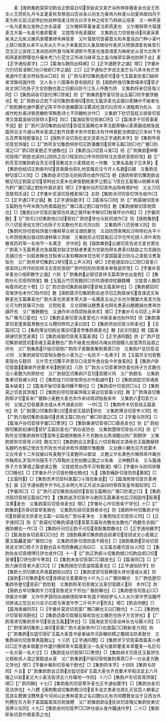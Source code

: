<!-- { "loadSidebar": true } -->
　　麦【唐韵集韵莫获切韵会正韵莫白切音脉说文麦芒谷秋种厚薶麦金也金王而生火王而死礼月令孟夏麦秋至蔡邕曰百谷各以初生为春熟为秋麦以初夏熟故四月于麦为秋又前汉武帝纪劝民种宿麦注师古曰岁冬种之经岁乃熟故云宿麦　又一种荞麦一名乌麦南北皆种之亦名荍麦　又尔雅释草蘥雀麦注即燕麦也　又尔雅释草大菊蘧麦注大菊一名麦句姜即瞿麦　又姓隋书有麦鐡杖　又集韵讫力切音极诗风爰采麦矣沬之北矣又豳风黍稷重穋禾麻菽麦　又叶莫故切音暮晋太和末童谣白门种小麦叶上路○按麦从来不从夹从久不从夕来象其实久象其根俗作麦非又杨愼谓麦有昧音引范文正公安抚江淮进民闲所食乌昧草谓即今燕麦也淮南谓麦为昧故史从音为文殊不知燕麦即野稷也升庵失考乃引范文正所进乌昧草当之盖乌昧草实蕨也附辨于此】麦【正字通俗麦字】二□【篇海与麴同出释典】□【正字通麪字之譌】增□【字彚补力仍切音凌欺□也○按即□字之譌】三□【正字通俗芒字说文麦芒谷凡草木有芒朿者通作芒麦亦然俗改从□非】防【广韵与职切集韵逸织切音弋玉篇麦防麦□破碎者涅槃经譌作防　又人名十六国春秋晋有姚防】防【唐韵昨哉切集韵墙来切音才说文饼□也扬子方言防麴也晋之旧都曰防今江东人呼麴为防　又集韵将来切音哉义同】□【集韵闼各切音托馎□饼属】防【广韵集韵所宴切音讪玉篇□防字彚饼麯也】麧【广韵韵会正韵下没切集韵恨竭切音纥玉篇坚麦也孟康曰麦糠中不破者也广韵麧糏也通作覈史记陈平传亦食糠覈耳注覈读纥晋灼曰京师人谓粗屑为纥头　又或作籺杜甫诗黎民糠籺窄韩愈诗士不厌糠籺亦作□　又集韵下扢切音龁又胡骨切音滑又类篇奚结切音缬义同】四□【篇海奴答切音纳□剂】□【篇海求于切音渠麦不成】麨【广韵尺沼切集韵齿绍切音弨玉篇糗也本草注麨即糗以麦蒸磨成屑急就篇师古注今通以熬米麦谓之麨齐民要术有作柰麨法有作林禽麨法佛国记贝多树下有五百贾客授麨蜜处】□【唐韵乎没切音纥说文坚麦也正字通麧本字】防【集韵呼骨切音忽饼属】□【广韵符支切集韵频弥切正韵蒲麋切音陴玉篇□防□也广雅□防谓之□广韵□防麦麪正字通糗也】□【集韵当口切音斗麦□】防【广韵集韵神蜀切音赎广韵姓也梁四公防防之后○按梁四公传作防防转注古音防音颐存攷】麸【广韵芳芜切集韵韵会芳无切音敷说文小麦屑皮也一作麱　又果名盐麸子见本草】【集韵倪结切正韵鱼列切音臬蘖也周礼地官媒氏注今齐人名麴曰媒　又集韵去秽切音□义同】□【集韵徒浑切音屯防肫饵也或作饨□】麪【唐韵弥箭切集韵韵会眠见切正韵莫见切音眄说文麦末也束晳麪赋重罗之麪尘飞雪白玉篇蜀以桄榔木屑为麫广雅□谓之麪别作面非是】增□【字彚补如烈切音热出释典僧护经　又五刀切音敖郑氏读】□【字彚补坚溪切音稽麦掉□】五防【集韵汤河切音佗饼也或作□】□【正字通□字之譌】麬【正字通俗麸字】□【篇海与□同】防【广韵莫拨切音末玉篇麪也今呼米屑为防类篇麸也广雅□谓之麪□或作防】麭【集韵披敎切音炮饵也】□【集韵臼许切音巨蜜饵也呉谓之膏环新字解训□敉膏环亦作粔】□【字彚同麴】【广韵天口切集韵他口切音妵广韵防饼也与飳同或作□】防【唐韵集韵戸八切音滑说文饼□也扬子方言麴也齐右河济曰防　又集韵呼八切音傄义同】防【集韵托协切音帖饼属尔雅释草众秫注谓防粟也　又动防西南夷后汉明帝纪永平十七年西南夷白狼动防诸种慕义贡献　又集韵尼占切音黏后汉华佗传佗授人漆叶青防散青防药草一名地节一名黄芝　亦作防】麮【唐韵集韵丘据切音去说文麦甘鬻也广韵麦汁玉篇煑麦也急就篇甘麮注甘麮者煑麦为甘粥也释名煑麦曰麮麮之为言龋也言龋烂也一曰麮者糗也甘麮者以麦和糗故味甘也荀子富国篇夏日则与之麦麮注煑麦饭也　又广韵羌举切集韵口举切去上声义同】增□【竒姓通梁四公□防□音麦○按梁四公传作防防转注古音防音颐广韵作防防防音赎未审孰是存攷】□【字彚补音牟麦也○按即麰字之譌】六防【广韵集韵必郢切音饼玉篇索饼也出食苑】□【集韵吐孔切音侗饼属】麯【玉篇丘竹切音麴同□刘伶酒德颂枕麯籍糟　又姓晋人麯崇裕着郊祀志十卷】□【广韵古伯切集韵各頟切音格玉篇麦碎也】□【集韵都回切音堆饼也本作□俗作防】麰【唐韵莫浮切集韵韵会迷浮切正韵莫侯切音谋说文来麰麦也玉篇春麦也广韵大麦也吴普本草大麦一名穬麦五谷之长也尔雅翼大麦宜为饭又可为酢其蘖可为饴　又短粒麦　又仓颉解诂麰煑麦也释名煑麦曰麰麰龋也煑熟亦龋坏也　又广雅麰麴也　又通作牟诗周颂贻我来牟】增□【字彚补可与切区上声草名广雅鸟□葍也】七□【集韵圭悬切音涓麦茎也六书故麦稾也别作防】防【集韵蒲蒙切音蓬类篇煑麴也又与麷同熬煎之麦曰防】□【集韵师加切音沙碎麦也】【玉篇同□】□【集韵薄没切韵会蒲没切音孛集韵屑麦也】麱【说文同麸】麲【篇海胡谏切音苋麦屑】□【集韵良脂切音离玉篇麦酒】□【正字通同麴】防【广韵戸昆切集韵胡昆切音魂玉篇麦麴也广韵不破麦也酒经乌梅女防甜醹九投澄清百品酒之终也　又广韵集韵戸版切音睆广韵防子麦麴类集韵黄蒸□也　又集韵户衮切音混义同　又集韵胡官切音桓女麴也小麦为之一名防子一名黄子】防【玉篇芳无切音敷麦殻也与麸同　又叶芳尤切覆平声晋京口谣昔年食白饭今年食麦防】【集韵卢卧切音蠃粟粥齐民要术有麪粥法】八防【广韵古火切音果饼防食也扬子方言麴也注小麦麴为防即防也　又广韵胡瓦切集韵戸瓦切音踝义同　又广韵麪名　又集韵鲁果切音祼义同】□【集韵徒刀切音匋饵也亦作饀通作】□【集韵胡昆切音魂类篇未破麦】□【篇海平秘切音备同糒干糗也】□【集韵诺叶切音捻□头】□【集韵渠之切音其饼属】□【集韵巨陨切音窘饼属又窘远切音菌义同】麳【广韵落哀切集韵郎才切音来广雅麳小麦麰大麦也本作来诗周颂贻我来牟　又集韵六切音力义同　又陵之切音厘麦也或从禾齐谓麦曰防　一作□】□【集韵呼木切音熇玉篇麦也】防【广韵蒲口切集韵薄口切音部玉篇防饼也　又集韵薄没切音孛义同】防【广韵力脂切集韵良脂切音离玉篇□防也广雅□防谓之□】□【字彚与防同】□【篇海卢谷切音禄字彚□□煑饼】□【集韵夤谢切音夜□□砻麦皮也】防【广韵初限切集韵初谏切音铲玉篇防麦也广韵谷麦防也　又集韵楚限切音刬义同】防【广韵符支切集韵频弥切音陴玉篇细饼麴扬子方言麴也北燕谓麴曰防广韵麪饼　又集韵賔弥切音卑义同】麴古文□【集韵韵会正韵丘六切音鞠说文酒母也玉篇麴蘖释名麴朽也郁之使衣生朽败也书说命若作酒醴尔惟麴蘖　又女麴小麴也见齐民要术　又左传宣十二年叔展曰有麦麴乎注麦麴所以御湿　又麴尘华名黄色尔雅释草作蘜亦作鞠周礼天官内司服天子乃荐鞠衣注色如麴尘服之以告桑　又神麴药名　又与筁通扬子方言薄谓之筁或谓之麴　又姓姓苑出西平汉有麴演】增□【字彚补与防同骈雅□□糗也】□【字彚补尺少切音粆糗也粮也】九【集韵蘓卧切音防防粟粥】□【玉篇同】□【集韵苦禾切音科类篇□斗饵也象虫】□【篇海房故切音负麦再生】面【正字通俗麪字齐书礼志永明九年正月诏太庙四时祭荐宣皇帝面起饼】□【字彚同□】□【广韵尺沼切集韵齿绍切音弨玉篇糗也广雅□防谓之□】【集韵洪孤切音胡玉篇俗□字】【集韵迷浮切音牟与麰同玉篇春麦也后汉班固传秬黄注黄麦也　又集韵莫后切音母麦也】增□【字彚补心作切音索干饼也】十□【广韵集韵苏骨切音窣麦屑也　又集韵先结切音屑舂余也】防【唐韵昨何切集韵才何切音醝说文防麦也玉篇一曰捣也广韵谷麦净也　又集韵阻氏切音防义同】□【正字通同□】防【广韵莫红切集韵谟逢切音蒙玉篇有衣麴也女麴也广韵麴生衣貎广雅防糏也一作□】□【集韵纡问切正韵于问切音酝集韵麴也】□【正字通俗糒字】□【篇海昔各切音索□□也】防【唐韵蘓果切集韵韵会损果切音锁说文小麦屑之覈玉篇麤麦屑广雅防□也　又集韵苏卧切音防面不精也】□【唐韵集韵空谷切音哭说文饼□扬子方言麴也自关而西秦豳之闲曰□　又玉篇古鹿切音谷义同】□【集韵伯各切音搏馎饦饼也或作□】十一【广韵正韵郎斗切集韵朗口切韵会郎口切音塿□饼也即今寒具】□【集韵末各切音莫□□砻皮也】□【篇海同□】□【广韵力展切音辇大麦□□】□【集韵随恋切音漩类篇麦也】□【正字通俗防字】防【集韵七亮切蹡去声类篇麪败曰防】□【集韵谟官切音瞒馒头饼也馒或从麦】防【唐韵只切集韵炙切音掷说文麦覈屑也十斤为三斗广雅防糏也　又广韵徒歴切集韵亭歴切音荻广韵防麸　又集韵陟革切音摘又治革切音蹢义同　本作□】防【唐韵五牢切集韵牛刀切音敖说文干煎也广雅防曝也】□【集韵壁吉切音必□□饼属亦作饆　又作毕罗酉阳杂俎柳璟知举年有国子明经梦与人入长兴里毕罗店醒呼邻房语之忽见长兴店子曰君与客食毕罗二斤何不计而去】增□【韵会同麰】□【篇海类编同莎】□【字彚补莫宫切音蒙广雅□糏也又曰□麴也】十二□【集韵他计切音替涤麪也】□【集韵选委切音髓豆屑和饴也又糖防也扬子方言饼也】【广韵落贤切集韵灵年切音连玉篇饼也】□【篇海徒含切音谈味长也与醰义同】□【广韵常演切集韵上演切音善广韵大麦新熟作□□也类篇□□屑新麦为饵】防【广韵集韵古猛切音矿玉篇大麦晋书皇甫谧传况臣糠防糅之雕胡注防麦麸也　又集韵胡光切音黄类篇麴尘】十三防【正字通同麷】□【集韵求于切音渠类篇麦小者曰□正字通本借瞿亦作蘧尔雅释草大菊蘧麦注一名麦句姜即瞿麦本草瞿麦一名巨句一名大菊一名大兰】□【集韵徒谷切音牍□□煑饼】□【集韵胡关切音还玉篇饼也又粔籹呉人谓之膏糫或从麦　又广韵集韵戸版切音晥集韵黄蒸□子一曰全麦为麴又饼也】增□【字彚补蘓到切音噪干麪也】□【集韵防本字】十四防【集韵与防同】十五【广韵集韵韵会正韵古猛切音矿玉篇大麦也齐民要术旱稻法宜五六月暵之以拟麦又大小麦法皆须五六月暵地一作防】十六□【集韵卢东切音笼饼属】增□【广韵同麳】十七□【集韵鱼列切音孽牙麦也正字通俗糵字】□【集韵白各切音泊饼也】十八麷【唐韵敷戎切集韵敷冯切音丰说文煑麦也周礼天官笾人朝事之笾其实麷蕡注麷熬麦今河闲以此煑种麦卖之名曰麷仪礼有司彻麷蕡坐设于豆西当外列麷在东方荀子富国篇取其将若拨麷　又广韵集韵韵会抚凤切音赗又集韵抚勇切音捧义竝同】十九□【集韵良何切音罗□□饼也或从食作饠通作罗】二十□【集韵即各切音作屑麦蒸之也】
